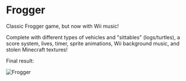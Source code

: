 # Frogger
Classic Frogger game, but now with Wii music!

Complete with different types of vehicles and "sittables" (logs/turtles), a score system, lives, timer, sprite animations, Wii background music, and stolen Minecraft textures!

Final result:

![Frogger](https://i.imgur.com/bVzSwmE.png)
